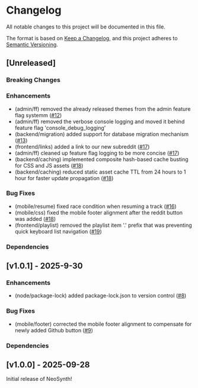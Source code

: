 # Changelog

All notable changes to this project will be documented in this file.

The format is based on [Keep a Changelog](https://keepachangelog.com/en/1.1.0/), and this project adheres to [Semantic Versioning](https://semver.org/spec/v2.0.0.html).

## [Unreleased]

### Breaking Changes

### Enhancements
- (admin/ff) removed the already released themes from the admin feature flag systemm  ([#12](https://github.com/isolinear-labs/Neosynth/pull/12))
- (admin/ff) removed the verbose console logging and moved it behind feature flag 'console_debug_logging'
- (backend/migration) added support for database migration mechanism  ([#13](https://github.com/isolinear-labs/Neosynth/pull/13))
- (frontend/links) added a link to our new subreddit ([#17](https://github.com/isolinear-labs/Neosynth/pull/17))
- (admin/ff) cleaned up feature flag logging to be more concise ([#17](https://github.com/isolinear-labs/Neosynth/pull/17))
- (backend/caching) implemented composite hash-based cache busting for CSS and JS assets ([#18](https://github.com/isolinear-labs/Neosynth/pull/18))
- (backend/caching) reduced static asset cache TTL from 24 hours to 1 hour for faster update propagation  ([#18](https://github.com/isolinear-labs/Neosynth/pull/18))


### Bug Fixes
- (mobile/resume) fixed race condition when resuming a track ([#16](https://github.com/isolinear-labs/Neosynth/pull/16))
- (mobile/css) fixed the mobile footer alignment after the reddit button was added ([#18](https://github.com/isolinear-labs/Neosynth/pull/18))
- (frontend/playlist) removed the playlist item '.' prefix that was preventing quick keyboard list navigation ([#19](https://github.com/isolinear-labs/Neosynth/pull/19))

### Dependencies


## [v1.0.1] - 2025-9-30


### Enhancements

- (node/package-lock) added package-lock.json to version control  ([#8](https://github.com/isolinear-labs/Neosynth/pull/8))

### Bug Fixes

- (mobile/footer) corrected the mobile footer alignment to compensate for newly added Github button  ([#9](https://github.com/isolinear-labs/Neosynth/pull/9))

### Dependencies

## [v1.0.0] - 2025-09-28

Initial release of NeoSynth!